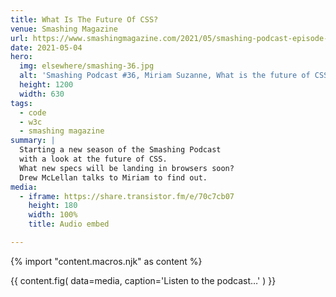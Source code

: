 ```yaml
---
title: What Is The Future Of CSS?
venue: Smashing Magazine
url: https://www.smashingmagazine.com/2021/05/smashing-podcast-episode-36/
date: 2021-05-04
hero:
  img: elsewhere/smashing-36.jpg
  alt: 'Smashing Podcast #36, Miriam Suzanne, What is the future of CSS?'
  height: 1200
  width: 630
tags:
  - code
  - w3c
  - smashing magazine
summary: |
  Starting a new season of the Smashing Podcast
  with a look at the future of CSS.
  What new specs will be landing in browsers soon?
  Drew McLellan talks to Miriam to find out.
media:
  - iframe: https://share.transistor.fm/e/70c7cb07
    height: 180
    width: 100%
    title: Audio embed

---
```

{% import "content.macros.njk" as content %}

{{ content.fig(
  data=media,
  caption='Listen to the podcast…'
) }}
